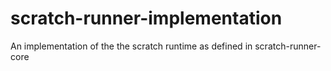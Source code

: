 # scratch-runner-implementation
An implementation of the the scratch runtime as defined in scratch-runner-core
